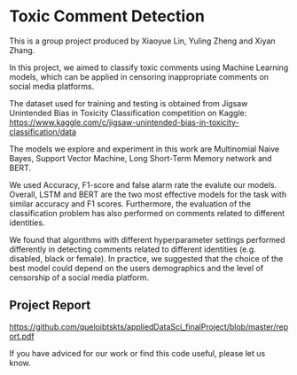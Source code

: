 # Toxic Comment Detection
This is a group project produced by Xiaoyue Lin, Yuling Zheng and Xiyan Zhang. 

In this project, we aimed to classify toxic comments using Machine Learning models, which can be applied in censoring inappropriate comments on social media platforms. 

The dataset used for training and testing is obtained from Jigsaw Unintended Bias in Toxicity Classification competition on Kaggle: 
https://www.kaggle.com/c/jigsaw-unintended-bias-in-toxicity-classification/data

The models we explore and experiment in this work are Multinomial Naive Bayes, Support Vector Machine, Long Short-Term Memory network and BERT.

We used Accuracy, F1-score and false alarm rate the evalute our models. Overall, LSTM and BERT are the two most effective models for the task with similar accuracy and F1 scores. Furthermore, the evaluation of the classification problem has also performed on comments related to different identities. 

We found that algorithms with different hyperparameter settings performed differently in detecting comments related to different identities (e.g. disabled, black or female). In practice, we suggested that the choice of the best model could depend on the users demographics and the level of censorship of a social media platform.

## Project Report
https://github.com/queloibtskts/appliedDataSci_finalProject/blob/master/report.pdf

If you have adviced for our work or find this code useful, please let us know.
